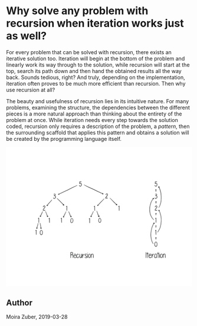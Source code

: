 # Why solve any problem with recursion when iteration works just as well?

For every problem that can be solved with recursion, there exists an iterative solution too. Iteration will begin at the bottom of the problem and linearly work its way through to the solution, while recursion will start at the top, search its path down and then hand the obtained results all the way back. Sounds tedious, right? And truly, depending on the implementation, iteration often proves to be much more efficient than recursion. Then why use recursion at all?  

The beauty and usefulness of recursion lies in its intuitive nature. For many problems, examining the structure, the dependencies between the different pieces is a more natural approach than thinking about the entirety of the problem at once. While iteration needs every step towards the solution coded, recursion only requires a description of the problem, a *pattern*, then the surrounding scaffold that applies this pattern and obtains a solution will be created by the programming language itself.

![Recursion vs Iteration](figures/image-1-108-iterationvsrecursion.jpg)

## Author
Moira Zuber, 2019-03-28
